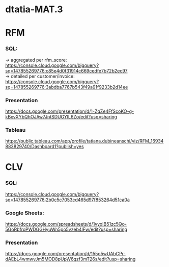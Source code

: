 # dtatia-MAT.3

# RFM
### SQL:
-> aggregated per rfm_score:<br> https://console.cloud.google.com/bigquery?sq=147855269776:c85e4d0f31914c669cedfe7b72b2ec97<br>
-> detailed per customer/invoice:<br> https://console.cloud.google.com/bigquery?sq=147855269776:3abdba7767b543f49a91f9233b2d14ee<br>

### Presentation 
https://docs.google.com/presentation/d/1-ZqZe4FfScoKO-g-kBxvXYbQhOJAw7JntSDUGYlL6Zo/edit?usp=sharing

### Tableau
https://public.tableau.com/app/profile/tatiana.dubineanschi/viz/RFM_16934883829740/Dashboard1?publish=yes


# CLV
### SQL:
https://console.cloud.google.com/bigquery?sq=147855269776:2b0c5c7053cd465d97f853264d51ca0a

### Google Sheets:
https://docs.google.com/spreadsheets/d/1vyoIB51zc5Qo-5GoRbfroPWDGGHyuWn5po5vzeb4lFw/edit?usp=sharing

### Presentation 
https://docs.google.com/presentation/d/155o5wUAbCPr-dAEbL4wmwvJm5MOD8pUpW6qzf3mT26s/edit?usp=sharing
